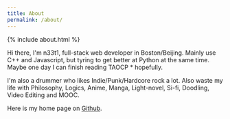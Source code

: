 ```yaml
---
title: About
permalink: /about/
---
```


{% include about.html %}

Hi there, I'm n33t1, full-stack web developer in Boston/Beijing. Mainly use C++ and Javascript, but tyring to get better at Python at the same time. Maybe one day I can finish reading TAOCP * hopefully.

I'm also a drummer who likes Indie/Punk/Hardcore rock a lot. Also waste my life with Philosophy, Logics, Anime, Manga, Light-novel, Si-fi, Doodling, Video Editing and MOOC. 

Here is my home page on [Github](https://github.com/n33t1).
